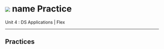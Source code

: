 # ![](https://ga-dash.s3.amazonaws.com/production/assets/logo-9f88ae6c9c3871690e33280fcf557f33.png) name Practice

Unit 4 : DS Applications | Flex

---

## Practices


